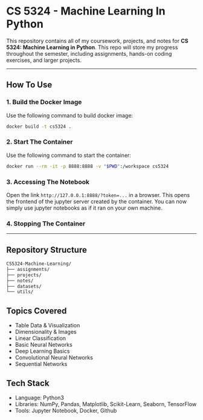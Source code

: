 # CS 5324 - Machine Learning In Python

This repository contains all of my coursework, projects, and notes for **CS 5324: Machine Learning in Python**.
This repo will store my progress throughout the semester, including assignments, hands-on coding exercises, and larger projects.

---

## How To Use

### 1. Build the Docker Image

Use the following command to build docker image:

```bash
docker build -t cs5324 .
```


### 2. Start The Container

Use the following command to start the container:

```bash
docker run --rm -it -p 8888:8888 -v "$PWD":/workspace cs5324
```


### 3. Accessing The Notebook

Open the link `http://127.0.0.1:8888/?token=...` in a browser. This opens the frontend of the jupyter server created by the container. You can now simply use jupyter notebooks as if it ran on your own machine.


### 4. Stopping The Container



----

## Repository Structure  

```bash
CS5324-Machine-Learning/
├── assignments/
├── projects/
├── notes/
├── datasets/
└── utils/
```

## Topics Covered

- Table Data & Visualization
- Dimensionality & Images
- Linear Classification
- Basic Neural Networks
- Deep Learning Basics
- Convolutional Neural Networks
- Sequential Networks

## Tech Stack

- Language: Python3
- Libraries: NumPy, Pandas, Matplotlib, Scikit-Learn, Seaborn, TensorFlow
- Tools: Jupyter Notebook, Docker, Github

